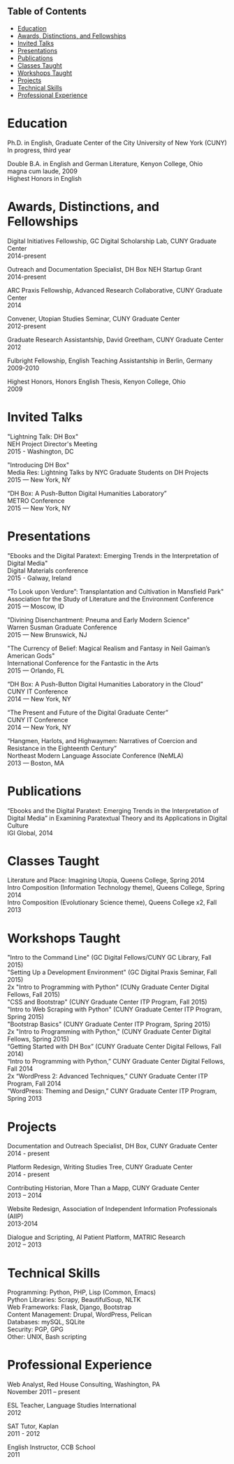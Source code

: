 <div id="table-of-contents">
<h2>Table of Contents</h2>
<div id="text-table-of-contents">
<ul>
<li><a href="#sec-1">Education</a></li>
<li><a href="#sec-2">Awards, Distinctions, and Fellowships</a></li>
<li><a href="#sec-3">Invited Talks</a></li>
<li><a href="#sec-4">Presentations</a></li>
<li><a href="#sec-5">Publications</a></li>
<li><a href="#sec-6">Classes Taught</a></li>
<li><a href="#sec-7">Workshops Taught</a></li>
<li><a href="#sec-8">Projects</a></li>
<li><a href="#sec-9">Technical Skills</a></li>
<li><a href="#sec-10">Professional Experience</a></li>
</ul>
</div>
</div>


# Education<a id="sec-1" name="sec-1"></a>

Ph.D. in English, Graduate Center of the City University of New York (CUNY)  
        In progress, third year  

Double B.A. in English and German Literature, Kenyon College, Ohio  
        magna cum laude, 2009  
        Highest Honors in English  

# Awards, Distinctions, and Fellowships<a id="sec-2" name="sec-2"></a>

Digital Initiatives Fellowship, GC Digital Scholarship Lab, CUNY Graduate Center  
2014-present  

Outreach and Documentation Specialist, DH Box NEH Startup Grant  
2014-present  

ARC Praxis Fellowship, Advanced Research Collaborative, CUNY Graduate Center  
2014  

Convener, Utopian Studies Seminar, CUNY Graduate Center  
2012-present  

Graduate Research Assistantship, David Greetham, CUNY Graduate Center  
2012  

Fulbright Fellowship, English Teaching Assistantship in Berlin, Germany  
2009-2010  

Highest Honors, Honors English Thesis, Kenyon College, Ohio  
2009  

# Invited Talks<a id="sec-3" name="sec-3"></a>

"Lightning Talk: DH Box"  
NEH Project Director's Meeting  
2015 - Washington, DC  

"Introducing DH Box"  
Media Res: Lightning Talks by NYC Graduate Students on DH Projects  
2015 — New York, NY  

“DH Box: A Push-Button Digital Humanities Laboratory”  
METRO Conference  
2015 — New York, NY  

# Presentations<a id="sec-4" name="sec-4"></a>

"Ebooks and the Digital Paratext: Emerging Trends in the Interpretation of Digital Media"  
Digital Materials conference  
2015 - Galway, Ireland  

“To Look upon Verdure”: Transplantation and Cultivation in Mansfield Park"  
Association for the Study of Literature and the Environment Conference  
2015 — Moscow, ID  

"Divining Disenchantment: Pneuma and Early Modern Science"  
Warren Susman Graduate Conference  
2015 — New Brunswick, NJ  

"The Currency of Belief: Magical Realism and Fantasy in Neil Gaiman’s American Gods"  
International Conference for the Fantastic in the Arts  
2015 — Orlando, FL  

“DH Box: A Push-Button Digital Humanities Laboratory in the Cloud”  
CUNY IT Conference  
2014 — New York, NY  

“The Present and Future of the Digital Graduate Center”  
CUNY IT Conference  
2014 — New York, NY  

“Hangmen, Harlots, and Highwaymen: Narratives of Coercion and Resistance in the Eighteenth Century”  
Northeast Modern Language Associate Conference (NeMLA)  
2013 — Boston, MA  

# Publications<a id="sec-5" name="sec-5"></a>

“Ebooks and the Digital Paratext: Emerging Trends in the Interpretation of Digital Media” in Examining Paratextual Theory and its Applications in Digital Culture  
IGI Global, 2014  

# Classes Taught<a id="sec-6" name="sec-6"></a>

Literature and Place: Imagining Utopia, Queens College, Spring 2014  
Intro Composition (Information Technology theme), Queens College, Spring 2014  
Intro Composition (Evolutionary Science theme), Queens College  x2, Fall 2013  

# Workshops Taught<a id="sec-7" name="sec-7"></a>

"Intro to the Command Line" (GC Digital Fellows/CUNY GC Library, Fall 2015)  
"Setting Up a Development Environment" (GC Digital Praxis Seminar, Fall 2015)  
2x "Intro to Programming with Python" (CUNy Graduate Center Digital Fellows, Fall 2015)  
"CSS and Bootstrap" (CUNY Graduate Center ITP Program, Fall 2015)  
"Intro to Web Scraping with Python" (CUNY Graduate Center ITP Program, Spring 2015)  
"Bootstrap Basics" (CUNY Graduate Center ITP Program, Spring 2015)  
2x "Intro to Programming with Python," (CUNY Graduate Center Digital Fellows, Spring 2015)  
“Getting Started with DH Box” (CUNY Graduate Center Digital Fellows, Fall 2014)  
“Intro to Programming with Python,” CUNY Graduate Center Digital Fellows, Fall 2014  
2x “WordPress 2: Advanced Techniques,” CUNY Graduate Center ITP Program, Fall 2014  
“WordPress: Theming and Design,” CUNY Graduate Center ITP Program, Spring 2013  

# Projects<a id="sec-8" name="sec-8"></a>

Documentation and Outreach Specialist, DH Box, CUNY Graduate Center  
2014 - present  

Platform Redesign, Writing Studies Tree, CUNY Graduate Center  
2014 - present  

Contributing Historian, More Than a Mapp, CUNY Graduate Center  
2013 – 2014  

Website Redesign, Association of Independent Information Professionals (AIIP)  
2013-2014  

Dialogue and Scripting, AI Patient Platform, MATRIC Research  
2012 – 2013  

# Technical Skills<a id="sec-9" name="sec-9"></a>

Programming: Python, PHP, Lisp (Common, Emacs)  
Python Libraries: Scrapy, BeautifulSoup, NLTK  
Web Frameworks: Flask, Django, Bootstrap  
Content Management: Drupal, WordPress, Pelican  
Databases: mySQL, SQLite  
Security: PGP, GPG  
Other: UNIX, Bash scripting  

# Professional Experience<a id="sec-10" name="sec-10"></a>

Web Analyst, Red House Consulting, Washington, PA  
November 2011 – present  

ESL Teacher, Language Studies International  
2012  

SAT Tutor, Kaplan  
2011 - 2012  

English Instructor, CCB School  
2011
